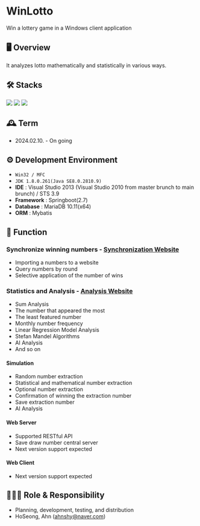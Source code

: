 # WinLotto
 Win a lottery game in a Windows client application

## 🖥️ Overview
 It analyzes lotto mathematically and statistically in various ways.
<br>

## 🛠️ Stacks
<img src="https://img.shields.io/badge/-C++-000000?logo=c%2B%2B" /> <img src="https://img.shields.io/badge/Spring-6DB33F?logo=Spring&logoColor=white"/> <img src="https://img.shields.io/badge/MariaDB-003545?logo=mariaDB&logoColor=white"/>

## 🕰️ Term
* 2024.02.10. - On going

## ⚙️ Development Environment
- `Win32 / MFC`
- `JDK 1.8.0.261(Java SE8.0.2810.9)`
- **IDE** : Visual Studio 2013 (Visual Studio 2010 from master brunch to main brunch) / STS 3.9
- **Framework** : Springboot(2.7)
- **Database** : MariaDB 10.11(x64)
- **ORM** : Mybatis

## 📌 Function
### Synchronize winning numbers - <a href="https://dhlottery.co.kr/" >Synchronization Website</a>
- Importing a numbers to a website
- Query numbers by round
- Selective application of the number of wins

### Statistics and Analysis - <a href="https://dhlottery.co.kr/" >Analysis Website</a>
- Sum Analysis
- The number that appeared the most
- The least featured number
- Monthly number frequency
- Linear Regression Model Analysis
- Stefan Mandel Algorithms
- AI Analysis
- And so on

#### Simulation
- Random number extraction
- Statistical and mathematical number extraction
- Optional number extraction
- Confirmation of winning the extraction number
- Save extraction number
- AI Analysis

#### Web Server
- Supported RESTful API 
- Save draw number central server
- Next version support expected

#### Web Client
- Next version support expected

## 🧑‍🤝‍🧑 Role & Responsibility
* Planning, development, testing, and distribution
* HoSeong, Ahn (ahnshy@naver.com)
